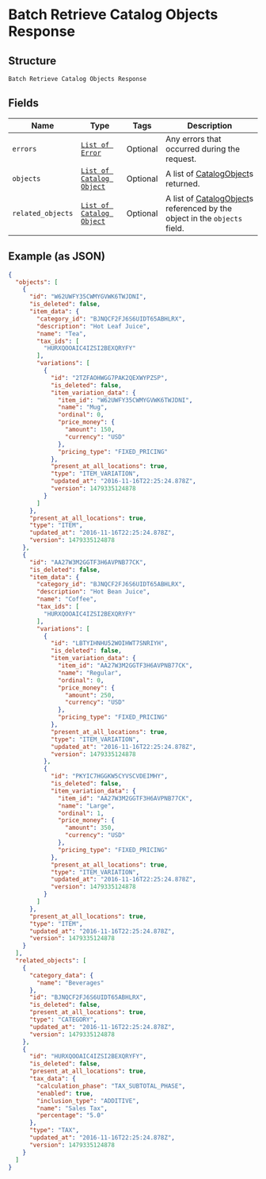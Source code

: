 
# Batch Retrieve Catalog Objects Response

## Structure

`Batch Retrieve Catalog Objects Response`

## Fields

| Name | Type | Tags | Description |
|  --- | --- | --- | --- |
| `errors` | [`List of Error`](../../doc/models/error.md) | Optional | Any errors that occurred during the request. |
| `objects` | [`List of Catalog Object`](../../doc/models/catalog-object.md) | Optional | A list of [CatalogObject](entity:CatalogObject)s returned. |
| `related_objects` | [`List of Catalog Object`](../../doc/models/catalog-object.md) | Optional | A list of [CatalogObject](entity:CatalogObject)s referenced by the object in the `objects` field. |

## Example (as JSON)

```json
{
  "objects": [
    {
      "id": "W62UWFY35CWMYGVWK6TWJDNI",
      "is_deleted": false,
      "item_data": {
        "category_id": "BJNQCF2FJ6S6UIDT65ABHLRX",
        "description": "Hot Leaf Juice",
        "name": "Tea",
        "tax_ids": [
          "HURXQOOAIC4IZSI2BEXQRYFY"
        ],
        "variations": [
          {
            "id": "2TZFAOHWGG7PAK2QEXWYPZSP",
            "is_deleted": false,
            "item_variation_data": {
              "item_id": "W62UWFY35CWMYGVWK6TWJDNI",
              "name": "Mug",
              "ordinal": 0,
              "price_money": {
                "amount": 150,
                "currency": "USD"
              },
              "pricing_type": "FIXED_PRICING"
            },
            "present_at_all_locations": true,
            "type": "ITEM_VARIATION",
            "updated_at": "2016-11-16T22:25:24.878Z",
            "version": 1479335124878
          }
        ]
      },
      "present_at_all_locations": true,
      "type": "ITEM",
      "updated_at": "2016-11-16T22:25:24.878Z",
      "version": 1479335124878
    },
    {
      "id": "AA27W3M2GGTF3H6AVPNB77CK",
      "is_deleted": false,
      "item_data": {
        "category_id": "BJNQCF2FJ6S6UIDT65ABHLRX",
        "description": "Hot Bean Juice",
        "name": "Coffee",
        "tax_ids": [
          "HURXQOOAIC4IZSI2BEXQRYFY"
        ],
        "variations": [
          {
            "id": "LBTYIHNHU52WOIHWT7SNRIYH",
            "is_deleted": false,
            "item_variation_data": {
              "item_id": "AA27W3M2GGTF3H6AVPNB77CK",
              "name": "Regular",
              "ordinal": 0,
              "price_money": {
                "amount": 250,
                "currency": "USD"
              },
              "pricing_type": "FIXED_PRICING"
            },
            "present_at_all_locations": true,
            "type": "ITEM_VARIATION",
            "updated_at": "2016-11-16T22:25:24.878Z",
            "version": 1479335124878
          },
          {
            "id": "PKYIC7HGGKW5CYVSCVDEIMHY",
            "is_deleted": false,
            "item_variation_data": {
              "item_id": "AA27W3M2GGTF3H6AVPNB77CK",
              "name": "Large",
              "ordinal": 1,
              "price_money": {
                "amount": 350,
                "currency": "USD"
              },
              "pricing_type": "FIXED_PRICING"
            },
            "present_at_all_locations": true,
            "type": "ITEM_VARIATION",
            "updated_at": "2016-11-16T22:25:24.878Z",
            "version": 1479335124878
          }
        ]
      },
      "present_at_all_locations": true,
      "type": "ITEM",
      "updated_at": "2016-11-16T22:25:24.878Z",
      "version": 1479335124878
    }
  ],
  "related_objects": [
    {
      "category_data": {
        "name": "Beverages"
      },
      "id": "BJNQCF2FJ6S6UIDT65ABHLRX",
      "is_deleted": false,
      "present_at_all_locations": true,
      "type": "CATEGORY",
      "updated_at": "2016-11-16T22:25:24.878Z",
      "version": 1479335124878
    },
    {
      "id": "HURXQOOAIC4IZSI2BEXQRYFY",
      "is_deleted": false,
      "present_at_all_locations": true,
      "tax_data": {
        "calculation_phase": "TAX_SUBTOTAL_PHASE",
        "enabled": true,
        "inclusion_type": "ADDITIVE",
        "name": "Sales Tax",
        "percentage": "5.0"
      },
      "type": "TAX",
      "updated_at": "2016-11-16T22:25:24.878Z",
      "version": 1479335124878
    }
  ]
}
```

